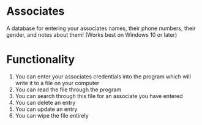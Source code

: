 # Associates

A database for entering your associates names, their phone numbers, their gender, and notes about them!
(Works best on Windows 10 or later)

# Functionality

1. You can enter your associates credentials into the program which will write it to a file on your computer
2. You can read the file through the program
3. You can search through this file for an associate you have entered
4. You can delete an entry
5. You can update an entry
6. You can wipe the file entirely
